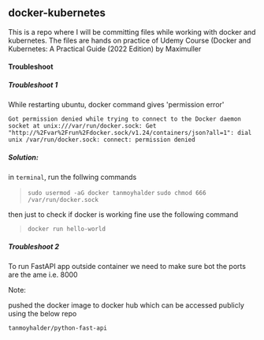 ## docker-kubernetes

This is a repo where I will be committing files while working with docker and kubernetes. The files are hands on practice of Udemy Course (Docker and Kubernetes: A Practical Guide (2022 Edition) by Maximuller


#### Troubleshoot

##### Troubleshoot 1

While restarting ubuntu, docker command gives 'permission error'

`Got permission denied while trying to connect to the Docker daemon socket at unix:///var/run/docker.sock: Get "http://%2Fvar%2Frun%2Fdocker.sock/v1.24/containers/json?all=1": dial unix /var/run/docker.sock: connect: permission denied`

##### Solution:

in `terminal`, run the follwing commands

> `sudo usermod -aG docker tanmoyhalder`
> `sudo chmod 666 /var/run/docker.sock`

then just to check if docker is working fine use the following command

> `docker run hello-world`

##### Troubleshoot 2

To run FastAPI app outside container we need to make sure bot the ports are the ame i.e. 8000

Note:

pushed the docker image to docker hub which can be accessed publicly using the below repo

`tanmoyhalder/python-fast-api`

